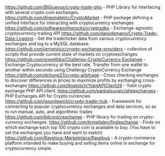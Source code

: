 https://github.com/BIGjuevos/crypto-trade-php - PHP Library for interfacing with several crypto-coin exchanges. 
https://github.com/AlgomateInc/CryptoMarket - PHP package defining a unified interface for interacting with cryptocurrency exchanges 
https://github.com/softwareontherocks/cryptosdks - Exchange-agnostic cryptocurrency trading API 
https://github.com/danodemano/Crypto-Trade-Data-Logging - Get the trade/ticker data from various cryptocurrency exchanges and log to a MySQL database.
https://github.com/jernejvicic/crypto-exchange-providers - collection of scripts that provide current state of markets on cryptoexchanges 
https://github.com/sreejithbs/Challengy-CryptoCurrency-Exchange - Exchange Cryptocurrency at the best rate. Transfer from one wallet to another within seconds using Challengy CryptoCurrency Exchange 
https://github.com/dchung21/crypto-arbitrage - Cross checking exchanges to discover differences in prices to maximize profits by exchanging cross-exchanges 
https://github.com/Anatolich/YobitAPIClient26 - Yobit crypto exchange PHP API client. 
https://github.com/pankajsunarc/phpexchanges - PHP Exchanges API for Crypto currencies 
https://github.com/jasonlewicki/crypto-trader-hub - Framework for connecting to popular cryptocurrency exchanges and data services, so as to run manual, auto, and algorithmic trades 
https://github.com/bitcont/cexchange - PHP library for trading on crypto-currency exchanges. 
https://github.com/krmeljalen/findexchange - Finds on which exchange each top 100 crypto coin is available to buy. (You have to set the exchanges you have and want to match) 
https://github.com/Ravelous-Marketplace/Ravelous - A crypto-commerce platform intended to make buying and selling items online in exchange for cryptocurrency simple. 